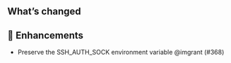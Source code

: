 ## What’s changed

## 🚀 Enhancements

- Preserve the SSH_AUTH_SOCK environment variable @imgrant (#368)
